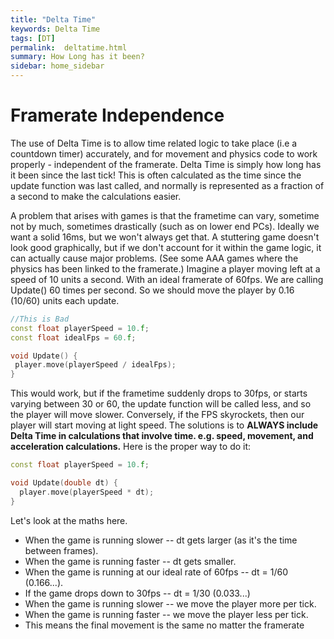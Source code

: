 ```yaml
---
title: "Delta Time"
keywords: Delta Time
tags: [DT]
permalink:  deltatime.html
summary: How Long has it been?
sidebar: home_sidebar
---
```

# Framerate Independence
The use of Delta Time is to allow time related logic to take place (i.e a countdown timer) accurately, and for movement and physics code to work properly - independent of the framerate. Delta Time is simply how long has it been since the last tick! This is often calculated as the time since the update function was last called, and normally is represented as a fraction of a second to make the calculations easier.

A problem that arises with games is that the frametime can vary, sometime not by much, sometimes drastically (such as on lower end PCs). Ideally we want a solid 16ms, but we won't always get that. A stuttering game doesn't look good graphically, but if we don't account for it within the game logic, it can actually cause major problems. (See some AAA games where the physics has been linked to the framerate.) Imagine a player moving left at a speed of 10 units a second. With an ideal framerate of 60fps. We are calling Update() 60 times per second. So we should move the player by 0.16 (10/60) units each update. 


```cpp
//This is Bad
const float playerSpeed = 10.f;
const float idealFps = 60.f;

void Update() {
 player.move(playerSpeed / idealFps);
}
```

This would work, but if the frametime suddenly drops to 30fps, or starts varying between 30 or 60, the update function will be called less, and so the player will move slower. Conversely, if the FPS skyrockets, then our player will start moving at light speed. The solutions is to **ALWAYS include Delta Time in calculations that involve time. e.g. speed, movement, and acceleration calculations.** Here is the proper way to do it:

```cpp
const float playerSpeed = 10.f;

void Update(double dt) {
  player.move(playerSpeed * dt);
}

```

Let's look at the maths here.
* When the game is running slower -- dt gets larger (as it's the time between frames). 
* When the game is running faster -- dt gets smaller.
* When the game is running at our ideal rate of 60fps -- dt = 1/60 (0.166...).
* If the game drops down to 30fps -- dt = 1/30 (0.033...)
* When the game is running slower  --  we move the player more per tick.
* When the game is running faster  --  we move the player less per tick.
* This means the final movement is the same no matter the framerate